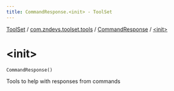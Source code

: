 ```yaml
---
title: CommandResponse.<init> - ToolSet
---
```


[ToolSet](../../index.html) / [com.zndevs.toolset.tools](../index.html) / [CommandResponse](index.html) / [&lt;init&gt;](./-init-.html)

# &lt;init&gt;

`CommandResponse()`

Tools to help with responses from commands

